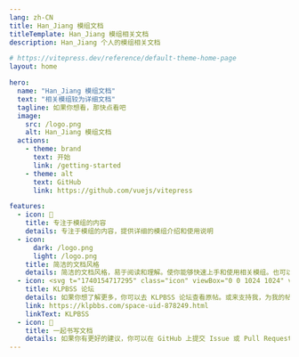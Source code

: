```yaml
---
lang: zh-CN
title: Han_Jiang 模组文档
titleTemplate: Han_Jiang 模组相关文档
description: Han_Jiang 个人的模组相关文档

# https://vitepress.dev/reference/default-theme-home-page
layout: home

hero:
  name: "Han_Jiang 模组文档"
  text: "相关模组较为详细文档"
  tagline: 如果你想看，那快点看吧
  image:
    src: /logo.png
    alt: Han_Jiang 模组文档
  actions:
    - theme: brand
      text: 开始
      link: /getting-started
    - theme: alt
      text: GitHub
      link: https://github.com/vuejs/vitepress

features:
  - icon: 📖
    title: 专注于模组的内容
    details: 专注于模组的内容，提供详细的模组介绍和使用说明
  - icon: 
      dark: /logo.png
      light: /logo.png
    title: 简洁的文档风格
    details: 简洁的文档风格，易于阅读和理解。使你能够快速上手和使用相关模组。也可以大致了解模组的功能和用途。
  - icon: <svg t="1740154717295" class="icon" viewBox="0 0 1024 1024" version="1.1" xmlns="http://www.w3.org/2000/svg" p-id="8756" width="64" height="64"><path d="M204.8 309.475556v104.675555h210.261333l-2.730666 10.012445c-1.365333 5.916444-2.730667 28.216889-2.730667 50.062222v40.049778H359.992889c-47.331556 0-49.607111 0.455111-52.337778 10.012444-1.365333 5.916444-2.730667 74.638222-2.730667 152.462222V819.2h109.226667v-100.124444h200.248889v100.124444h104.675556v-304.924444h-100.124445v-40.049778c0-21.845333-1.365333-44.145778-2.730667-50.062222l-2.730666-10.012445H819.2V204.8h-204.8v204.8H414.151111V204.8H204.8v104.675556z" p-id="8757" fill="#1afa29"></path></svg>
    title: KLPBSS 论坛
    details: 如果你想了解更多，你可以去 KLPBSS 论坛查看原帖。或来支持我，为我的帖子点赞。
    link: https://klpbbs.com/space-uid-878249.html
    linkText: KLPBSS
  - icon: 📝
    title: 一起书写文档
    details: 如果你有更好的建议，你可以在 GitHub 上提交 Issue 或 Pull Request。
---
```


